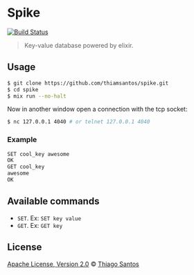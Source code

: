 # Spike

[![Build Status](https://travis-ci.com/thiamsantos/spike.svg?branch=master)](https://travis-ci.com/thiamsantos/spike)

> Key-value database powered by elixir.

## Usage

```sh
$ git clone https://github.com/thiamsantos/spike.git
$ cd spike
$ mix run --no-halt
```

Now in another window open a connection with the tcp socket:

```sh
$ nc 127.0.0.1 4040 # or telnet 127.0.0.1 4040
```

### Example

```sh
SET cool_key awesome
OK
GET cool_key
awesome
OK
```

## Available commands

- `SET`. Ex: `SET key value`
- `GET`. Ex: `GET key`

## License

[Apache License, Version 2.0](LICENSE) © [Thiago Santos](https://github.com/thiamsantos)
